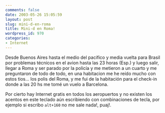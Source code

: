 ```yaml
---
comments: false
date: 2003-05-26 15:05:59
layout: post
slug: mini-d-en-roma
title: Mini-d en Roma!
wordpress_id: 970
categories:
- Internet
---
```


Desde Buenos Aires hasta el medio del pacifico y media vuelta para Brasil por problemas técnicos en el avion hasta las 23 horas (Esp.) y luego salir, llegar a Roma y ser parado por la policía y me metieron a un cuarto y me preguntaron de todo de todo, en una habitacion me he reído mucho con estos tios… los polis del Roma, y me fui de la habitación para el check-in donde a las 20 hs me tomé un vuelo a Barcelona.





Por cierto hay Internet gratis en todos los aeropuertos y no existen los acentos en este teclado aún escribiendo con combinaciones de tecla, por ejemplo si escribo `alt+160` no me sale nada!, puaj!.




 
